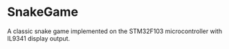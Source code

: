 # SnakeGame
 A classic snake game implemented on the STM32F103 microcontroller with IL9341 display output.
